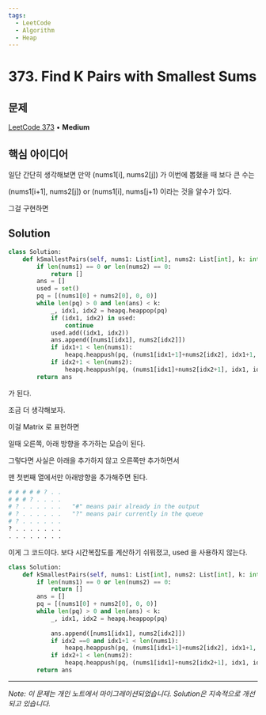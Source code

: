 ```yaml
---
tags:
  - LeetCode
  - Algorithm
  - Heap
---
```


# 373. Find K Pairs with Smallest Sums

## 문제

[LeetCode 373](https://leetcode.com/problems/find-k-pairs-with-smallest-sums/) • **Medium**

## 핵심 아이디어

일단 간단히 생각해보면 만약 (nums1[i], nums2[j]) 가 이번에 뽑혔을 때 보다 큰 수는

(nums1[i+1], nums2[j]) or (nums1[i], nums[j+1) 이라는 것을 알수가 있다.

그걸 구현하면

## Solution

```python
class Solution:
    def kSmallestPairs(self, nums1: List[int], nums2: List[int], k: int) -> List[List[int]]:
        if len(nums1) == 0 or len(nums2) == 0:
            return []
        ans = []
        used = set()
        pq = [(nums1[0] + nums2[0], 0, 0)]
        while len(pq) > 0 and len(ans) < k:
            _, idx1, idx2 = heapq.heappop(pq)
            if (idx1, idx2) in used:
                continue
            used.add((idx1, idx2))
            ans.append([nums1[idx1], nums2[idx2]])
            if idx1+1 < len(nums1):
                heapq.heappush(pq, (nums1[idx1+1]+nums2[idx2], idx1+1, idx2))
            if idx2+1 < len(nums2):
                heapq.heappush(pq, (nums1[idx1]+nums2[idx2+1], idx1, idx2+1))
        return ans
```

가 된다.

  

조금 더 생각해보자.

이걸 Matrix 로 표현하면

일때 오른쪽, 아래 방향을 추가하는 모습이 된다.

그렇다면 사실은 아래을 추가하지 않고 오른쪽만 추가하면서

맨 첫번째 열에서만 아래방향을 추가해주면 된다.

```python
# # # # # ? . .
# # # ? . . . .
# ? . . . . . .   "#" means pair already in the output
# ? . . . . . .   "?" means pair currently in the queue
# ? . . . . . .
? . . . . . . .
. . . . . . . .
```

  

이게 그 코드이다. 보다 시간복잡도를 계산하기 쉬워졌고, used 을 사용하지 않는다.

```python
class Solution:
    def kSmallestPairs(self, nums1: List[int], nums2: List[int], k: int) -> List[List[int]]:
        if len(nums1) == 0 or len(nums2) == 0:
            return []
        ans = []
        pq = [(nums1[0] + nums2[0], 0, 0)]
        while len(pq) > 0 and len(ans) < k:
            _, idx1, idx2 = heapq.heappop(pq)
            
            ans.append([nums1[idx1], nums2[idx2]])
            if idx2 ==0 and idx1+1 < len(nums1):
                heapq.heappush(pq, (nums1[idx1+1]+nums2[idx2], idx1+1, idx2))
            if idx2+1 < len(nums2):
                heapq.heappush(pq, (nums1[idx1]+nums2[idx2+1], idx1, idx2+1))
        return ans
```

---

*Note: 이 문제는 개인 노트에서 마이그레이션되었습니다. Solution은 지속적으로 개선되고 있습니다.*
